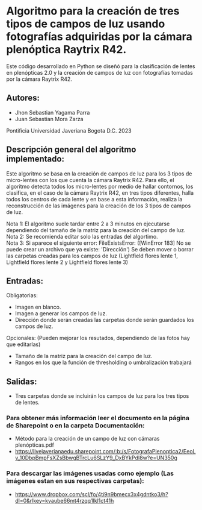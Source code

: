 # Algoritmo para la creación de tres tipos de campos de luz usando fotografías adquiridas por la cámara plenóptica Raytrix R42.
Este código desarrollado en Python se diseñó para la clasificación de lentes en plenópticas 2.0 y la creación de campos de luz con fotografías tomadas por la cámara Raytrix R42.  


## Autores:
-    Jhon Sebastian Yagama Parra
-    Juan Sebastian Mora Zarza


   Pontificia Universidad Javeriana
              Bogota D.C.
                 2023


## Descripción general del algoritmo implementado:

   Este algoritmo se basa en la creación de campos de luz para los 3 tipos de micro-lentes con los que cuenta la cámara Raytrix R42. Para ello, el algoritmo detecta todos los micro-lentes por medio de hallar contornos, los clasifica, en el caso de la cámara Raytrix R42, en tres tipos diferentes, halla todos los centros de cada lente y en base a esta información, realiza la reconstrucción de las imágenes para la creación de los 3 tipos de campos de luz.

   Nota 1: El algoritmo suele tardar entre 2 a 3 minutos en ejecutarse dependiendo del tamaño de la matriz para la creación del campo de luz.  
   Nota 2: Se recomienda editar solo las entradas del algortimo.  
   Nota 3: Si aparece el siguiente error: FileExistsError: ([WinError 183] No se puede crear un archivo que ya existe: 'Dirección') Se deben mover o borrar las carpetas creadas para los campos de luz (Lightfield flores lente 1, Lightfield flores lente 2 y Lightfield flores lente 3) 


## Entradas:
   Obligatorias:
   -   Imagen en blanco.
   -   Imagen a generar los campos de luz.
   -   Dirección donde serán creadas las carpetas donde serán guardados los campos de luz.

   Opcionales: (Pueden mejorar los resutados, dependiendo de las fotos hay que editarlas)
   -   Tamaño de la matriz para la creación del campo de luz.
   -   Rangos en los que la función de thresholding o umbralización trabajará

## Salidas:
   -   Tres carpetas donde se incluirán los campos de luz para los tres tipos de lentes.


### Para obtener más información leer el documento en la página de Sharepoint o en la carpeta Documentación: 
   -   Método para la creación de un campo de luz con cámaras plenópticas.pdf
   -   https://livejaverianaedu.sharepoint.com/:b:/s/FotografaPlenoptica2/EeoLv_10DbpBmpFsXZsBbwgBTrcLu6SLzY9_DxBYkPdI8w?e=UN350g

### Para descargar las imágenes usadas como ejemplo (Las imágenes estan en sus respectivas carpetas):
   -   https://www.dropbox.com/scl/fo/4ti9n9bmecx3x4gdntko3/h?dl=0&rlkey=kvaube66mt4rzqq1lkl1ct41h
